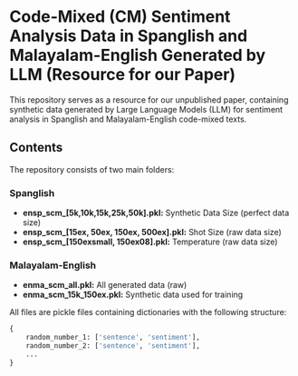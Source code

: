 # Code-Mixed (CM) Sentiment Analysis Data in Spanglish and Malayalam-English Generated by LLM (Resource for our Paper)

This repository serves as a resource for our unpublished paper, containing synthetic data generated by Large Language Models (LLM) for sentiment analysis in Spanglish and Malayalam-English code-mixed texts.

## Contents
The repository consists of two main folders:

### Spanglish
- **ensp_scm_[5k,10k,15k,25k,50k].pkl:** Synthetic Data Size (perfect data size)
- **ensp_scm_[15ex, 50ex, 150ex, 500ex].pkl:** Shot Size (raw data size)
- **ensp_scm_[150exsmall, 150ex08].pkl:** Temperature (raw data size)

### Malayalam-English
- **enma_scm_all.pkl:** All generated data (raw)
- **enma_scm_15k_150ex.pkl:** Synthetic data used for training

All files are pickle files containing dictionaries with the following structure:
```python
{
    random_number_1: ['sentence', 'sentiment'],
    random_number_2: ['sentence', 'sentiment'],
    ...
}



